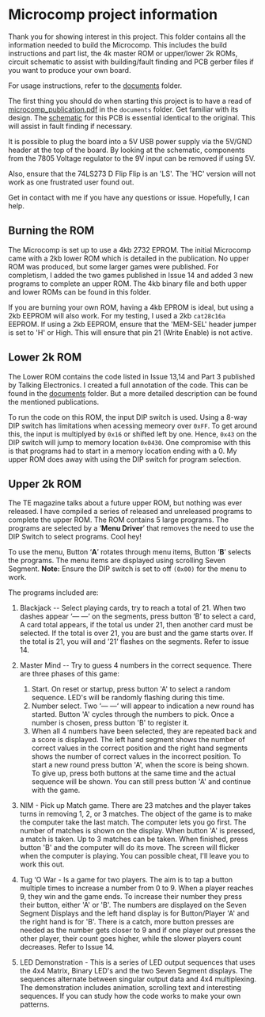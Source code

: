 # Microcomp project information

Thank you for showing interest in this project.  This folder contains all the information needed to build the Microcomp.  This includes the build instructions and part list, the 4k master ROM or upper/lower 2k ROMs, circuit schematic to assist with building/fault finding and PCB gerber files if you want to produce your own board.

For usage instructions, refer to the [documents](../documents) folder.

The first thing you should do when starting this project is to have a read of [microcomp_publication.pdf](../documents/microcomp_publication.pdf) in the `documents` folder.  Get familiar with its design.  The [schematic](microcomp_schematic.png) for this PCB is essential identical to the original.  This will assist in fault finding if necessary.  

It is possible to plug the board into a 5V USB power supply via the 5V/GND header at the top of the board.  By looking at the schematic, components from the 7805 Voltage regulator to the 9V input can be removed if using 5V.

Also, ensure that the 74LS273 D Flip Flip is an 'LS'.  The 'HC' version will not work as one frustrated user found out.

Get in contact with me if you have any questions or issue.  Hopefully, I can help.

## Burning the ROM

The Microcomp is set up to use a 4kb 2732 EPROM.  The initial Microcomp came with a 2kb lower ROM which is detailed in the publication.  No upper ROM was produced, but some larger games were published.  For completism, I added the two games published in Issue 14 and added 3 new programs to complete an upper ROM.  The 4kb binary file and both upper and lower ROMs can be found in this folder.

If you are burning your own ROM, having a 4kb EPROM is ideal, but using a 2kb EEPROM will also work.  For my testing, I used a 2kb `cat28c16a` EEPROM.  If using a 2kb EEPROM, ensure that the 'MEM-SEL' header jumper is set to 'H' or High.  This will ensure that pin 21 (Write Enable) is not active.

## Lower 2k ROM
The Lower ROM contains the code listed in Issue 13,14 and Part 3 published by Talking Electronics.  I created a full annotation of the code.  This can be found in the [documents](../documents) folder.  But a more detailed description can be found the mentioned publications.  

To run the code on this ROM, the input DIP switch is used.  Using a 8-way DIP switch has limitations when acessing memeory over `0xFF`.  To get around this, the input is multiplyed by `0x16` or shifted left by one.  Hence, `0x43` on the DIP switch will jump to memory location `0x0430`.  One compromise with this is that programs had to start in a memory location ending with a 0.  My upper ROM does away with using the DIP switch for program selection.

## Upper 2k ROM

The TE magazine talks about a future upper ROM, but nothing was ever released.  I have compiled a series of released and unreleased programs to complete the upper ROM.  The ROM contains 5 large programs.  The programs are selected by a ‘**Menu Driver**’ that removes the need to use the DIP Switch to select programs.  Cool hey!

To use the menu, Button ‘**A**’ rotates through menu items, Button ‘**B**’ selects the programs.  The menu items are displayed using scrolling Seven Segment.
**Note:** Ensure the DIP switch is set to off `(0x00)` for the menu to work.

The programs included are:

1. Blackjack -- Select playing cards, try to reach a total of 21.  When two dashes appear ‘— —‘ on the segments, press button ‘B’ to select a card, A card total appears, if the total us under 21, then another card must be selected.  If the total is over 21, you are bust and the game starts over.  If the total is 21, you will and ’21’ flashes on the segments.  Refer to issue 14.
    
2. Master Mind -- Try to guess 4 numbers in the correct sequence.  There are three phases of this game:
    1. Start. On reset or startup, press button 'A' to select a random sequence.  LED's will be randomly flashing during this time.
    2. Number select.  Two  ‘— —‘ will appear to indication a new round has started. Button 'A' cycles through the numbers to pick.  Once a number is chosen, press button 'B' to register it.
    3. When all 4 numbers have been selected, they are repeated back and a score is displayed.  The left hand segment shows the number of correct values in the correct position and the right hand segments shows the number of correct values in the incorrect position.  To start a new round press button 'A', when the score is being shown.  To give up, press both buttons at the same time and the actual sequence will be shown.  You can still press button 'A' and continue with the game.

3. NIM - Pick up Match game.  There are 23 matches and the player takes turns in removing 1, 2, or 3 matches. The object of the game is to make the computer take the last match.  The computer lets you go first. The number of matches is shown on the display. When button 'A' is pressed, a match is taken.  Up to 3 matches can be taken.  When finished, press button 'B' and the computer will do its move.  The screen will flicker when the computer is playing.  You can possible cheat, I'll leave you to work this out.

4. Tug ‘O War - Is a game for two players.  The aim is to tap a button multiple times to increase a number from 0 to 9.  When a player reaches 9, they win and the game ends.  To increase their number they press their button, either 'A' or 'B'.  The numbers are displayed on the Seven Segment Displays and the left hand display is for Button/Player 'A' and the right hand is for 'B'.  There is a catch, more button presses are needed as the number gets closer to 9 and if one player out presses the other player, their count goes higher, while the slower players count decreases.  Refer to Issue 14.

5. LED Demonstration - This is a series of LED output sequences that uses the 4x4 Matrix, Binary LED's and the two Seven Segment displays.  The sequences alternate between singular output data and 4x4 multiplexing.  The demonstration includes animation, scrolling text and interesting sequences.  If you can study how the code works to make your own patterns.



